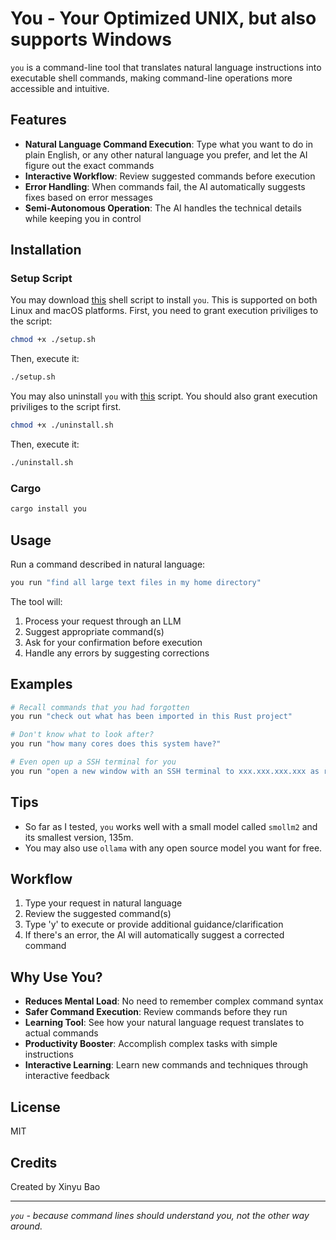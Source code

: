 # You - Your Optimized UNIX, but also supports Windows

`you` is a command-line tool that translates natural language instructions into executable shell commands, making command-line operations more accessible and intuitive.

## Features

- **Natural Language Command Execution**: Type what you want to do in plain English, or any other natural language you prefer, and let the AI figure out the exact commands
- **Interactive Workflow**: Review suggested commands before execution
- **Error Handling**: When commands fail, the AI automatically suggests fixes based on error messages
- **Semi-Autonomous Operation**: The AI handles the technical details while keeping you in control

## Installation

### Setup Script
You may download [this](./setup.sh) shell script to install `you`. This is supported on both Linux and macOS platforms. 
First, you need to grant execution priviliges to the script:
```bash
chmod +x ./setup.sh
```
Then, execute it:
```bash
./setup.sh
```
You may also uninstall `you` with [this](./uninstall.sh) script. You should also grant execution priviliges to the script first. 
```bash
chmod +x ./uninstall.sh
```
Then, execute it:
```bash
./uninstall.sh
```

### Cargo

```bash
cargo install you
```

## Usage

Run a command described in natural language:

```bash
you run "find all large text files in my home directory"
```

The tool will:
1. Process your request through an LLM
2. Suggest appropriate command(s)
3. Ask for your confirmation before execution
4. Handle any errors by suggesting corrections

## Examples

```bash
# Recall commands that you had forgotten
you run "check out what has been imported in this Rust project"

# Don't know what to look after?
you run "how many cores does this system have?"

# Even open up a SSH terminal for you
you run "open a new window with an SSH terminal to xxx.xxx.xxx.xxx as root"
```

## Tips

- So far as I tested, `you` works well with a small model called `smollm2` and its smallest version, 135m. 
- You may also use `ollama` with any open source model you want for free.

## Workflow

1. Type your request in natural language
2. Review the suggested command(s)
3. Type 'y' to execute or provide additional guidance/clarification
4. If there's an error, the AI will automatically suggest a corrected command

## Why Use You?

- **Reduces Mental Load**: No need to remember complex command syntax
- **Safer Command Execution**: Review commands before they run
- **Learning Tool**: See how your natural language request translates to actual commands
- **Productivity Booster**: Accomplish complex tasks with simple instructions
- **Interactive Learning**: Learn new commands and techniques through interactive feedback

## License

MIT

## Credits

Created by Xinyu Bao

---

*`you` - because command lines should understand you, not the other way around.*
